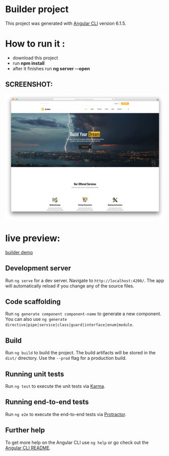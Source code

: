 # Builder project

This project was generated with [Angular CLI](https://github.com/angular/angular-cli) version 6.1.5.

# How to run it :
<ul>
  <li>download this project</li>
  <li>run<strong> npm install</strong></li>
  <li>after it finishes run <strong>ng server --open</strong></li>

</ul>

## SCREENSHOT:
<img src="builder.jpg">

# live preview:
<a href="http://webeetec.com/templates/builder/" target="_balnck">builder demo</a>

## Development server

Run `ng serve` for a dev server. Navigate to `http://localhost:4200/`. The app will automatically reload if you change any of the source files.

## Code scaffolding

Run `ng generate component component-name` to generate a new component. You can also use `ng generate directive|pipe|service|class|guard|interface|enum|module`.

## Build

Run `ng build` to build the project. The build artifacts will be stored in the `dist/` directory. Use the `--prod` flag for a production build.

## Running unit tests

Run `ng test` to execute the unit tests via [Karma](https://karma-runner.github.io).

## Running end-to-end tests

Run `ng e2e` to execute the end-to-end tests via [Protractor](http://www.protractortest.org/).

## Further help

To get more help on the Angular CLI use `ng help` or go check out the [Angular CLI README](https://github.com/angular/angular-cli/blob/master/README.md).
